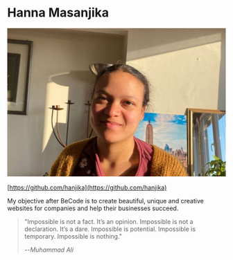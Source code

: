 # Hanna Masanjika

![Image of Hanna](hanna_img.jpeg)

[https://github.com/hanjika](https://github.com/hanjika)

My objective after BeCode is to create beautiful, unique and creative websites for companies and help their businesses succeed.

> "Impossible is not a fact. It’s an opinion. Impossible is not a declaration. It’s a dare. Impossible is potential. Impossible is temporary. Impossible is nothing."
>
>--<cite>Muhammad Ali</cite>

